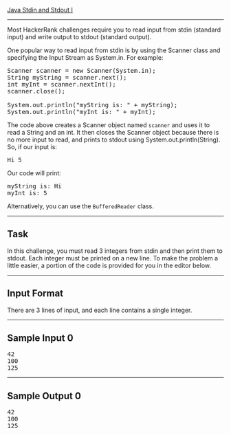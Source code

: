 [ Java Stdin and Stdout I](https://www.hackerrank.com/challenges/java-stdin-and-stdout-1/problem?isFullScreen=true)

---
Most HackerRank challenges require you to read input from stdin (standard input) and write output to stdout (standard output).

One popular way to read input from stdin is by using the Scanner class and specifying the Input Stream as System.in. For example:

<pre>
Scanner scanner = new Scanner(System.in);
String myString = scanner.next();
int myInt = scanner.nextInt();
scanner.close();

System.out.println("myString is: " + myString);
System.out.println("myInt is: " + myInt);
</pre>

The code above creates a Scanner object named <code>scanner</code> and uses it to read a String and an int. It then closes the Scanner object because there is no more input to read, and prints to stdout using System.out.println(String). So, if our input is:

<pre>
Hi 5
</pre>
Our code will print:
<pre>
myString is: Hi
myInt is: 5
</pre>
Alternatively, you can use the <code>BufferedReader</code> class.

---
## Task
In this challenge, you must read 3 integers from stdin and then print them to stdout. Each integer must be printed on a new line. To make the problem a little easier, a portion of the code is provided for you in the editor below.

---

## Input Format
There are 3 lines of input, and each line contains a single integer.

---

## Sample Input 0
<pre>
42
100
125
</pre>

---

## Sample Output 0
<pre>
42
100
125
</pre>
